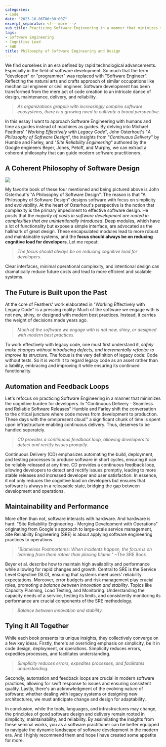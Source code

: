 ```yaml
---
categories:
- Code
date: "2023-10-06T00:00:00Z"
excerpt_separator: <!-- more -->
sub_title: Practicing Software Engineering in a manner that minimizes the cognitive burden for developers.
tags:
- Software Engineering
- Cognitive Load
- SWE
title: Philosophy of Software Engineering and Design
---
```


We find ourselves in an era defined by rapid technological advancements. Especially in the field of software development. So much that the term "developer" or "programmer" was replaced with "Software Engineer". Reflecting the natural arts and crafts approach of similar occupations like mechanical engineer or civil engineer. Software development has been transformed from the mere act of code creation to an intricate dance of design, maintenance, delivery, and reliability.

> _As organizations grapple with increasingly complex software ecosystems, there is a growing need to cultivate a broad perspective._

<!--more-->

In this essay I want to approach Software Engineering with humans and time as guides instead of machines as guides. By delving into Michael Feathers' "*Working Effectively with Legacy Code*", John Osterhout's "*A Philosophy of Software Design*", the insights from "*Continuous Delivery*" by Humble and Farley, and "*Site Reliability Engineering*" authored by the Google engineers Beyer, Jones, Petoff, and Murphy, we can extract a coherent philosophy that can guide modern software practitioners.

## A Coherent Philosophy of Software Design

![](https://rscircus.github.io/assets/img/20231006_SWE_BestPractices_Books.jpg)

My favorite book of these four mentioned and being pictured above is John Osterhout's "A Philosophy of Software Design". The reason is that "A Philosophy of Software Design" designs software with focus on simplicity and evolvability. At the heart of Osterhout's perspective is the notion that complexity is the primary impediment to effective software design. He posits that the *majority of costs in software development are rooted in complexities that are unintentionally introduced*. Deep modules, which have a lot of functionality but expose a simple interface, are advocated as the hallmark of great design. These encapsulated modules lead to more robust and maintainable systems, and the **focus should always be on reducing cognitive load for developers**. Let me repeat:

> _The focus should always be on reducing cognitive load for developers._

Clear interfaces, minimal operational complexity, and intentional design can dramatically reduce future costs and lead to more efficient and scalable systems.

## The Future is Built upon the Past

At the core of Feathers' work elaborated in "Working Effectively with Legacy Code" is a pressing reality: Much of the software we engage with is not new, shiny, or designed with modern best practices. Instead, it carries the weight of decisions made years ago.

> _Much of the software we engage with is not new, shiny, or designed with modern best practices._

To work effectively with legacy code, one must first understand it, *safely make changes without introducing defects, and incrementally refactor to improve its structure*. The focus is the very definition of legacy code: Code without tests. So it is worth it to regard legacy code as an asset rather than a liability, embracing and improving it while ensuring its continued functionality. 

## Automation and Feedback Loops

Let's refocus on practicing Software Engineering in a manner that minimizes the cognitive burden for developers. In "Continuous Delivery - Seamless and Reliable Software Releases" Humble and Farley shift the conversation to the critical juncture where code moves from development to production. These days with the omnipresent cloud™️ a significant chunk of time is spent upon infrastructure enabling continuous delivery. Thus, deserves to be handled seperately. 

> _CD provides a continuous feedback loop, allowing developers to detect and rectify issues promptly._

Continuous Delivery (CD) emphasizes automating the build, deployment, and testing processes to produce software in short cycles, ensuring it can be reliably released at any time. CD provides a continuous feedback loop, allowing developers to detect and rectify issues promptly, leading to more stable releases and increased developer and user satisfaction. In essence, it not only reduces the cognitive load on developers but ensures that software is always in a releasable state, bridging the gap between development and operations.

## Maintainability and Performance

More often than not, software interacts with hardware. And hardware is hard. "Site Reliability Engineering - Merging Development with Operations" originating from Google's approach to large-scale service management, Site Reliability Engineering (SRE) is about applying software engineering practices to operations.

> _"Blameless Postmortems: When incidents happen, the focus is on learning from them rather than placing blame."_
> ~The SRE Book

Beyer et al. describe how to maintain high availability and performance while allowing for rapid changes and growth. Central to SRE is the Service Level Objective (SLO), ensuring that systems meet users' reliability expectations. Moreover, error budgets and risk management play crucial roles, promoting *a balance between innovation and stability*. Topics like Capacity Planning, Load Testing, and Monitoring. Understanding the capacity needs of a service, testing its limits, and consistently monitoring its performance are crucial components of the SRE methodology.

> _Balance between innovation and stability._

## Tying it All Together

While each book presents its unique insights, they collectively converge on a few key ideas. Firstly, there's an overriding emphasis on simplicity, be it in code design, deployment, or operations. Simplicity reduces errors, expedites processes, and facilitates understanding.

> _Simplicity reduces errors, expedites processes, and facilitates understanding._

Secondly, automation and feedback loops are crucial in modern software practices, allowing for swift response to issues and ensuring consistent quality. Lastly, there's an acknowledgment of the evolving nature of software: whether dealing with legacy systems or designing new architectures, we must anticipate change and design for adaptability.

In conclusion, while the tools, languages, and infrastructures may change, the principles of good software design and delivery remain rooted in simplicity, maintainability, and reliability. By assimilating the insights from these seminal works, you as a software practitioner can be better equipped to navigate the dynamic landscape of software development in the modern era. And I highly recommend them and hope I have created some appetite for more.
